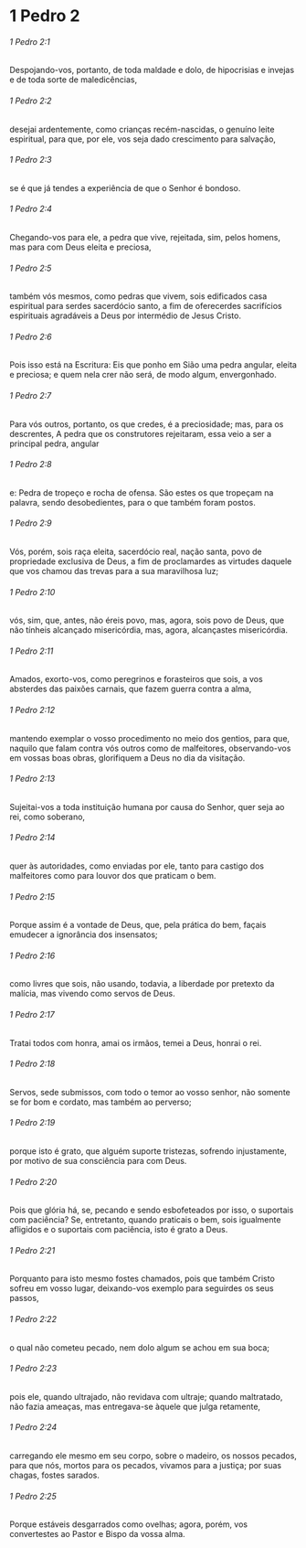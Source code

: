 # 1 Pedro 2

###### 1 Pedro 2:1

Despojando-vos, portanto, de toda maldade e dolo, de hipocrisias e invejas e de toda sorte de maledicências,

###### 1 Pedro 2:2

desejai ardentemente, como crianças recém-nascidas, o genuíno leite espiritual, para que, por ele, vos seja dado crescimento para salvação,

###### 1 Pedro 2:3

se é que já tendes a experiência de que o Senhor é bondoso.

###### 1 Pedro 2:4

Chegando-vos para ele, a pedra que vive, rejeitada, sim, pelos homens, mas para com Deus eleita e preciosa,

###### 1 Pedro 2:5

também vós mesmos, como pedras que vivem, sois edificados casa espiritual para serdes sacerdócio santo, a fim de oferecerdes sacrifícios espirituais agradáveis a Deus por intermédio de Jesus Cristo.

###### 1 Pedro 2:6

Pois isso está na Escritura: Eis que ponho em Sião uma pedra angular, eleita e preciosa; e quem nela crer não será, de modo algum, envergonhado.

###### 1 Pedro 2:7

Para vós outros, portanto, os que credes, é a preciosidade; mas, para os descrentes, A pedra que os construtores rejeitaram, essa veio a ser a principal pedra, angular

###### 1 Pedro 2:8

e: Pedra de tropeço e rocha de ofensa. São estes os que tropeçam na palavra, sendo desobedientes, para o que também foram postos.

###### 1 Pedro 2:9

Vós, porém, sois raça eleita, sacerdócio real, nação santa, povo de propriedade exclusiva de Deus, a fim de proclamardes as virtudes daquele que vos chamou das trevas para a sua maravilhosa luz;

###### 1 Pedro 2:10

vós, sim, que, antes, não éreis povo, mas, agora, sois povo de Deus, que não tínheis alcançado misericórdia, mas, agora, alcançastes misericórdia.

###### 1 Pedro 2:11

Amados, exorto-vos, como peregrinos e forasteiros que sois, a vos absterdes das paixões carnais, que fazem guerra contra a alma,

###### 1 Pedro 2:12

mantendo exemplar o vosso procedimento no meio dos gentios, para que, naquilo que falam contra vós outros como de malfeitores, observando-vos em vossas boas obras, glorifiquem a Deus no dia da visitação.

###### 1 Pedro 2:13

Sujeitai-vos a toda instituição humana por causa do Senhor, quer seja ao rei, como soberano,

###### 1 Pedro 2:14

quer às autoridades, como enviadas por ele, tanto para castigo dos malfeitores como para louvor dos que praticam o bem.

###### 1 Pedro 2:15

Porque assim é a vontade de Deus, que, pela prática do bem, façais emudecer a ignorância dos insensatos;

###### 1 Pedro 2:16

como livres que sois, não usando, todavia, a liberdade por pretexto da malícia, mas vivendo como servos de Deus.

###### 1 Pedro 2:17

Tratai todos com honra, amai os irmãos, temei a Deus, honrai o rei.

###### 1 Pedro 2:18

Servos, sede submissos, com todo o temor ao vosso senhor, não somente se for bom e cordato, mas também ao perverso;

###### 1 Pedro 2:19

porque isto é grato, que alguém suporte tristezas, sofrendo injustamente, por motivo de sua consciência para com Deus.

###### 1 Pedro 2:20

Pois que glória há, se, pecando e sendo esbofeteados por isso, o suportais com paciência? Se, entretanto, quando praticais o bem, sois igualmente afligidos e o suportais com paciência, isto é grato a Deus.

###### 1 Pedro 2:21

Porquanto para isto mesmo fostes chamados, pois que também Cristo sofreu em vosso lugar, deixando-vos exemplo para seguirdes os seus passos,

###### 1 Pedro 2:22

o qual não cometeu pecado, nem dolo algum se achou em sua boca;

###### 1 Pedro 2:23

pois ele, quando ultrajado, não revidava com ultraje; quando maltratado, não fazia ameaças, mas entregava-se àquele que julga retamente,

###### 1 Pedro 2:24

carregando ele mesmo em seu corpo, sobre o madeiro, os nossos pecados, para que nós, mortos para os pecados, vivamos para a justiça; por suas chagas, fostes sarados.

###### 1 Pedro 2:25

Porque estáveis desgarrados como ovelhas; agora, porém, vos convertestes ao Pastor e Bispo da vossa alma.

